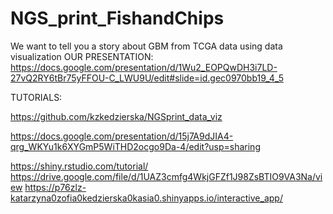 # NGS_print_FishandChips

We want to tell you a story about GBM from TCGA data using data visualization
OUR PRESENTATION: https://docs.google.com/presentation/d/1Wu2_EOPQwDH3i7LD-27vQ2RY6tBr75yFFOU-C_LWU9U/edit#slide=id.gec0970bb19_4_5



TUTORIALS:

https://github.com/kzkedzierska/NGSprint_data_viz



https://docs.google.com/presentation/d/15j7A9dJIA4-qrg_WKYu1k6XYGmP5WiTHD2ocgo9Da-4/edit?usp=sharing


https://shiny.rstudio.com/tutorial/
https://drive.google.com/file/d/1UAZ3cmfg4WkjGFZf1J98ZsBTIO9VA3Na/view
https://p76zlz-katarzyna0zofia0kedzierska0kasia0.shinyapps.io/interactive_app/


